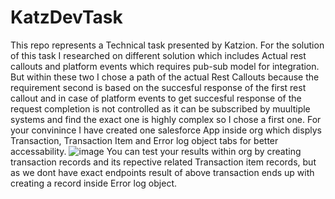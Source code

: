# KatzDevTask
This repo represents a Technical task presented by Katzion. For the solution of this task I researched on different solution which includes Actual rest callouts and platform events which requires pub-sub model for integration. But within these two I chose a path of the actual Rest Callouts because the requirement second is based on the succesful response of the first rest callout and in case of platform events to get succesful response of the request completion is not controlled as it can be subscribed by muultiple systems and find the exact one is highly complex so I chose a first one.
For your convinince I have created one salesforce App inside org which displys Transaction, Transaction Item and Error log object tabs for better accessability.
![image](https://user-images.githubusercontent.com/81262134/160920813-2470e84e-35da-4abb-83d9-9504d18ab6a2.png)
You can test your results within org by creating transaction records and its repective related Transaction item records, but as we dont have exact endpoints result of above transaction ends up with creating a record inside Error log object.
